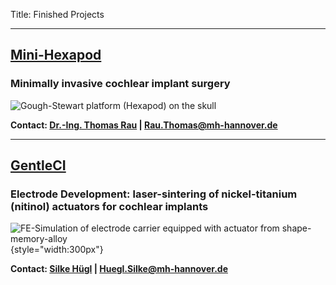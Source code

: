 Title: Finished Projects


---
## [Mini-Hexapod](projects/99_finished/hexapod.html)

### Minimally invasive cochlear implant surgery

![Gough-Stewart platform (Hexapod) on the skull](projects/99_finished/hexapod/hexapod_v02.png)

**Contact: [Dr.-Ing. Thomas Rau](http://www.vianna.de/01_workgroups/cas/staff.html) | Rau.Thomas@mh-hannover.de**


---
## [GentleCI](projects/99_finished/gentleci.html)

### Electrode Development: laser-sintering of nickel-titanium (nitinol) actuators for cochlear implants

![FE-Simulation of electrode carrier equipped with actuator from shape-memory-alloy](projects/99_finished/gentleci/gentleci1.png){style="width:300px"}

**Contact: [Silke Hügl](staff/silke.html) | Huegl.Silke@mh-hannover.de**
